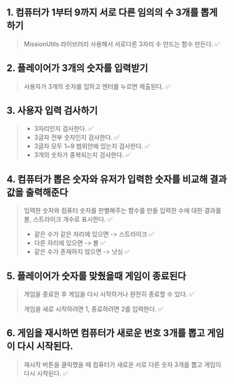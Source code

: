 ## 1. 컴퓨터가 1부터 9까지 서로 다른 임의의 수 3개를 뽑게 하기

> MissionUtils 라이브러리 사용해서 서로다른 3자리 수 만드는 함수 만든다. ✅

## 2. 플레이어가 3개의 숫자를 입력받기

> 사용자가 3개의 숫자를 입하고 엔터를 누르면 제출된다. ✅

## 3. 사용자 입력 검사하기

> -   3자리인지 검사한다. ✅
> -   3글자 전부 숫자인지 검사한다. ✅
> -   3글자 모두 1~9 범위안에 있는지 검사한다. ✅
> -   3개의 숫자가 중복되는지 검사한다. ✅

## 4. 컴퓨터가 뽑은 숫자와 유저가 입력한 숫자를 비교해 결과 값을 출력해준다

> 입력한 숫자와 컴퓨터 숫자를 판별해주는 함수를 만들 입력한 수에 대한 결과를 볼, 스트라이크 개수로 표시한다. ✅
>
> -   같은 수가 같은 자리에 있으면 -> 스트라이크 ✅
> -   다른 자리에 있으면 -> 볼 ✅
> -   같은 수가 존재하지 않으면 -> 낫싱 ✅

## 5. 플레이어가 숫자를 맞췄을때 게임이 종료된다

> 게임을 종료한 후 게임을 다시 시작하거나 완전히 종료할 수 있다. ✅
>
> 게임을 새로 시작하려면 1, 종료하려면 2를 입력한다. ✅

## 6. 게임을 재시하면 컴퓨터가 새로운 번호 3개를 뽑고 게임이 다시 시작된다.

> 재시작 버튼을 클릭했을 때 컴퓨터가 새로운 서로 다른 숫자 3개를 뽑고 게임이 다시 시작된다. ✅
